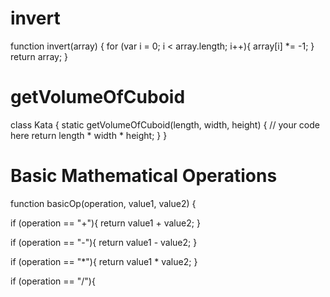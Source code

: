 # invert

function invert(array) {
  for (var i = 0; i < array.length; i++){
    array[i] *= -1;
  }
   return array;
}


# getVolumeOfCuboid
class Kata {
  static getVolumeOfCuboid(length, width, height) {
    // your code here
    return length * width * height;
  }
}

# Basic Mathematical Operations
function basicOp(operation, value1, value2)
{
  
  if (operation == "+"){
    return value1 + value2;
  }
  
  if (operation == "-"){
    return value1 - value2;
  }
  
  if (operation == "*"){
    return value1 * value2;
  }
  
  if (operation == "/"){
    
